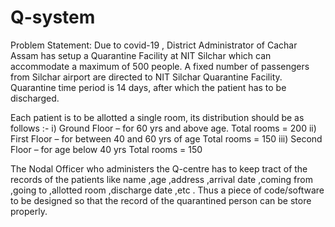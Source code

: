 # Q-system

Problem Statement:
Due to covid-19 , District Administrator of Cachar Assam has setup a Quarantine Facility at NIT Silchar which can accommodate a maximum of 500 people. A fixed number of passengers from Silchar airport are directed to NIT Silchar Quarantine Facility. Quarantine time period is 14 days, after which the patient has to be discharged. 

Each patient is to be allotted a single room, its distribution should be as follows :-
i) Ground Floor – for 60 yrs and above age. Total rooms = 200 
ii) First Floor – for between 40 and 60 yrs of age Total rooms = 150 
iii) Second Floor – for age below 40 yrs Total rooms = 150 

The Nodal Officer who administers the Q-centre has to keep tract of the records of the patients like name ,age ,address ,arrival date ,coming from ,going to ,allotted room ,discharge date ,etc . Thus a piece of code/software to be designed so that the record of the quarantined person can be store properly.
